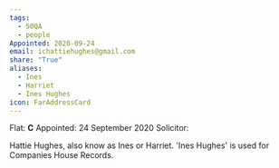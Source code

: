 ```yaml
---
tags:
  - 50QA
  - people
Appointed: 2020-09-24
email: ichattiehughes@gmail.com
share: "True"
aliases:
  - Ines
  - Harriet
  - Ines Hughes
icon: FarAddressCard
---
```

Flat: **C**
Appointed: 24 September 2020
Solicitor:

Hattie Hughes, also know as Ines or Harriet. 'Ines Hughes' is used for Companies House Records.

